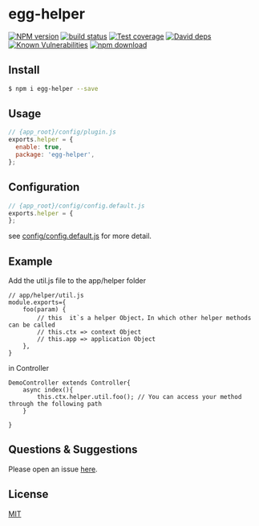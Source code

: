 # egg-helper

[![NPM version][npm-image]][npm-url]
[![build status][travis-image]][travis-url]
[![Test coverage][codecov-image]][codecov-url]
[![David deps][david-image]][david-url]
[![Known Vulnerabilities][snyk-image]][snyk-url]
[![npm download][download-image]][download-url]

[npm-image]: https://img.shields.io/npm/v/egg-helper.svg?style=flat-square
[npm-url]: https://npmjs.org/package/egg-helper
[travis-image]: https://img.shields.io/travis/eggjs/egg-helper.svg?style=flat-square
[travis-url]: https://travis-ci.org/eggjs/egg-helper
[codecov-image]: https://img.shields.io/codecov/c/github/eggjs/egg-helper.svg?style=flat-square
[codecov-url]: https://codecov.io/github/eggjs/egg-helper?branch=master
[david-image]: https://img.shields.io/david/eggjs/egg-helper.svg?style=flat-square
[david-url]: https://david-dm.org/eggjs/egg-helper
[snyk-image]: https://snyk.io/test/npm/egg-helper/badge.svg?style=flat-square
[snyk-url]: https://snyk.io/test/npm/egg-helper
[download-image]: https://img.shields.io/npm/dm/egg-helper.svg?style=flat-square
[download-url]: https://npmjs.org/package/egg-helper

<!--
Description here.
-->

## Install

```bash
$ npm i egg-helper --save
```

## Usage

```js
// {app_root}/config/plugin.js
exports.helper = {
  enable: true,
  package: 'egg-helper',
};
```

## Configuration

```js
// {app_root}/config/config.default.js
exports.helper = {
};
```

see [config/config.default.js](config/config.default.js) for more detail.

## Example

<!-- example here -->
Add the util.js file to the app/helper folder

    // app/helper/util.js
    module.exports={
        foo(param) {
            // this  it`s a helper Object，In which other helper methods can be called
            // this.ctx => context Object
            // this.app => application Object
        },
    }
in Controller

    DemoController extends Controller{
        async index(){
            this.ctx.helper.util.foo(); // You can access your method through the following path
        }

    }

## Questions & Suggestions

Please open an issue [here](https://github.com/eggjs/egg/issues).

## License

[MIT](LICENSE)

